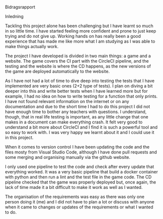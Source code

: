Bidragsrapport

Inledning


Tackling this project alone has been challenging but I have learnt so much in so little time. I have started feeling more confident and prone to just keep trying and do not give up. Working hands on has really been a good experience that has made me like more what I am studying as I was able to make things actually work.

The project I have developed is divided in two main things: a game and a website. The game covers the CI part with the CircleCI pipeline, and the testing and the website is where the CD happens, as the new versions of the game are deployed automatically to the website. 

As I have not had a lot of time to dive deep into testing the tests that I have implemented are very basic ones (2+2 type of tests). I plan on diving a bit deeper into this and write better tests when I have learned more but for example, I had no idea on how to write testing for a function that only prints. I have not found relevant information on the internet or on any documentation and due to the short time I had to do this project I did not have enough time to bother any teachers with questions. 
I understand, though, that in real life testing is important, as any little change that one makes in a document can make everything crash. 
It felt very good to understand a bit more about CircleCI and I find it is such a powerful tool and so easy to work with. I was very happy we learnt about it and I could use it in this project. 

When it comes to version control I have been updating the code and the files mosty from Visual Studio Code, although I have done pull requests and some merging and organising manually via the github website.

I only used one pipeline to test the code and check after every update that everything worked. 
It was a very basic pipeline that build a docker container with python and then run a lint and the test file in the game code. 
The CD pipeline checked that the game was properly deployed but, once again, the lack of time made it a bit difficult to make it work as well as I wanted. 


The organisation of the requirements was easy as there was only one person doing it (me) and I did not have to plan a lot or discuss with anyone when it came to changes or updates of the requirements or what I wanted to do. 
